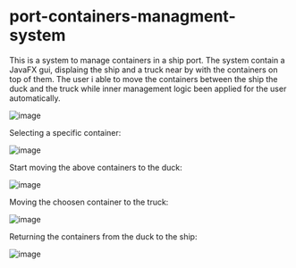 # port-containers-managment-system

This is a system to manage containers in a ship port.
The system contain a JavaFX gui, displaing the ship and a truck near by with the containers on top of them.
The user i able to move the containers between the ship the duck and the truck while inner management logic
been applied for the user automatically.

![image](https://user-images.githubusercontent.com/100000990/158012695-53dcf35f-3329-4b05-92af-ad09a3472471.png)

Selecting a specific container:

![image](https://user-images.githubusercontent.com/100000990/158012707-06aa36c1-f2cd-4ba5-9b5f-7d2a4d14fbcc.png)

Start moving the above containers to the duck:

![image](https://user-images.githubusercontent.com/100000990/158012755-f644cddf-3804-4fb6-9c6b-423efd9eecbe.png)


Moving the choosen container to the truck:

![image](https://user-images.githubusercontent.com/100000990/158012802-361730f4-2f93-4b74-982a-7fef1e6b0128.png)

Returning the containers from the duck to the ship:

![image](https://user-images.githubusercontent.com/100000990/158012813-5b1d7d16-2921-4fc0-b6d9-219ef468fd86.png)


